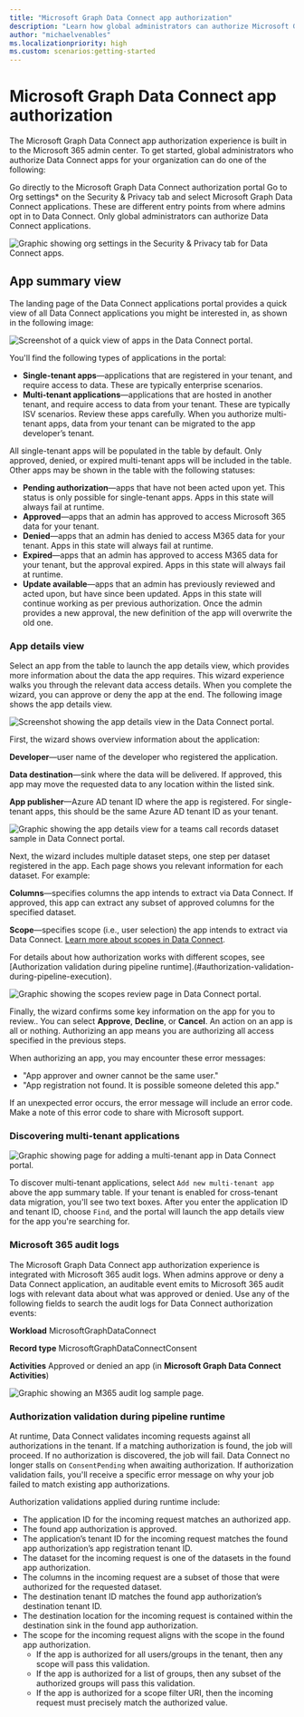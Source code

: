 ```yaml
---
title: "Microsoft Graph Data Connect app authorization"
description: "Learn how global administrators can authorize Microsoft Graph Data Connect apps in the Microsoft 365 admin center."
author: "michaelvenables"
ms.localizationpriority: high
ms.custom: scenarios:getting-started
---
```


# Microsoft Graph Data Connect app authorization

The Microsoft Graph Data Connect app authorization experience is built in to the Microsoft 365 admin center. To get started, global administrators who authorize Data Connect apps for your organization can do one of the following:

Go directly to the Microsoft Graph Data Connect authorization portal
Go to Org settings* on the Security & Privacy tab and select Microsoft Graph Data Connect applications.
These are different entry points from where admins opt in to Data Connect. Only global administrators can authorize Data Connect applications.

![Graphic showing org settings in the Security & Privacy tab for Data Connect apps.](images/org-settings-security-and-privacy-data-connect-apps.png)

## App summary view

The landing page of the Data Connect applications portal provides a quick view of all Data Connect applications you might be interested in, as shown in the following image:

![Screenshot of a quick view of apps in the Data Connect portal.](images/authorization-app-summary-table.png)

You'll find the following types of applications in the portal:

- **Single-tenant apps**—applications that are registered in your tenant, and require access to data. These are typically enterprise scenarios.
- **Multi-tenant applications**—applications that are hosted in another tenant, and require access to data from your tenant. These are typically ISV scenarios. Review these apps carefully. When you authorize multi-tenant apps, data from your tenant can be migrated to the app developer’s tenant.

All single-tenant apps will be populated in the table by default. Only approved, denied, or expired multi-tenant apps will be included in the table. Other apps may be shown in the table with the following statuses:

- **Pending authorization**—apps that have not been acted upon yet. This status is only possible for single-tenant apps. Apps in this state will always fail at runtime.
- **Approved**—apps that an admin has approved to access Microsoft 365 data for your tenant.
- **Denied**—apps that an admin has denied to access M365 data for your tenant. Apps in this state will always fail at runtime.
- **Expired**—apps that an admin has approved to access M365 data for your tenant, but the approval expired. Apps in this state will always fail at runtime.
- **Update available**—apps that an admin has previously reviewed and acted upon, but have since been updated. Apps in this state will continue working as per previous authorization. Once the admin provides a new approval, the new definition of the app will overwrite the old one.

### App details view
<!-- For this section, can we either have a set of images for the user to click through or a GIF of all wizard pages to reduce number of screenshots? -->
Select an app from the table to launch the app details view, which provides more information about the data the app requires. This wizard experience walks you through the relevant data access details. When you complete the wizard, you can approve or deny the app at the end. The following image shows the app details view.

![Screenshot showing the app details view in the Data Connect portal.](images/authorization-app-details-overview.png)

First, the wizard shows overview information about the application:

**Developer**—user name of the developer who registered the application.

**Data destination**—sink where the data will be delivered. If approved, this app may move the requested data to any location within the listed sink.

**App publisher**—Azure AD tenant ID where the app is registered. For single-tenant apps, this should be the same Azure AD tenant ID as your tenant.

![Graphic showing the app details view for a teams call records dataset sample in Data Connect portal.](images/authorization-app-details-dataset.png)

Next, the wizard includes multiple dataset steps, one step per dataset registered in the app. Each page shows you relevant information for each dataset. For example:

**Columns**—specifies columns the app intends to extract via Data Connect. If approved, this app can extract any subset of approved columns for the specified dataset.

**Scope**—specifies scope (i.e., user selection) the app intends to extract via Data Connect. [Learn more about scopes in Data Connect](/graph/data-connect-users-and-groups).

For details about how authorization works with different scopes, see [Authorization validation during pipeline runtime].(#authorization-validation-during-pipeline-execution).

![Graphic showing the scopes review page in Data Connect portal.](images/authorization-app-details-review.png)

Finally, the wizard confirms some key information on the app for you to review.. You can select **Approve**, **Decline**, or **Cancel**. An action on an app is all or nothing. Authorizing an app means you are authorizing all access specified in the previous steps.

When authorizing an app, you may encounter these error messages:

- "App approver and owner cannot be the same user."
- "App registration not found. It is possible someone deleted this app."

If an unexpected error occurs, the error message will include an error code. Make a note of this error code to share with Microsoft support.

### Discovering multi-tenant applications

![Graphic showing page for adding a multi-tenant app in Data Connect portal.](images/authorization-multitenant-app-search.png)

To discover multi-tenant applications, select `Add new multi-tenant app` above the app summary table. If your tenant is enabled for cross-tenant data migration, you'll see two text boxes. After you enter the application ID and tenant ID, choose `Find`, and the portal will launch the app details view for the app you're searching for.

### Microsoft 365 audit logs

The Microsoft Graph Data Connect app authorization experience is integrated with Microsoft 365 audit logs. When admins approve or deny a Data Connect application, an auditable event emits to Microsoft 365 audit logs with relevant data about what was approved or denied. Use any of the following fields to search the audit logs for Data Connect authorization events:

**Workload** MicrosoftGraphDataConnect

**Record type** MicrosoftGraphDataConnectConsent

**Activities** Approved or denied an app (in **Microsoft Graph Data Connect Activities**)

![Graphic showing an M365 audit log sample page.](images/authorization-audit-logs.png)

### Authorization validation during pipeline runtime

At runtime, Data Connect validates incoming requests against all authorizations in the tenant. If a matching authorization is found, the job will proceed. If no authorization is discovered, the job will fail. Data Connect no longer stalls on `ConsentPending` when awaiting authorization. If authorization validation fails, you'll receive a specific error message on why your job failed to match existing app authorizations.

Authorization validations applied during runtime include:

- The application ID for the incoming request matches an authorized app.
- The found app authorization is approved.
- The application’s tenant ID for the incoming request matches the found app authorization’s app registration tenant ID.
- The dataset for the incoming request is one of the datasets in the found app authorization.
- The columns in the incoming request are a subset of those that were authorized for the requested dataset.
- The destination tenant ID matches the found app authorization’s destination tenant ID.
- The destination location for the incoming request is contained within the destination sink in the found app authorization.
- The scope for the incoming request aligns with the scope in the found app authorization.
  - If the app is authorized for all users/groups in the tenant, then any scope will pass this validation.
  - If the app is authorized for a list of groups, then any subset of the authorized groups will pass this validation.
  - If the app is authorized for a scope filter URI, then the incoming request must precisely match the authorized value.
